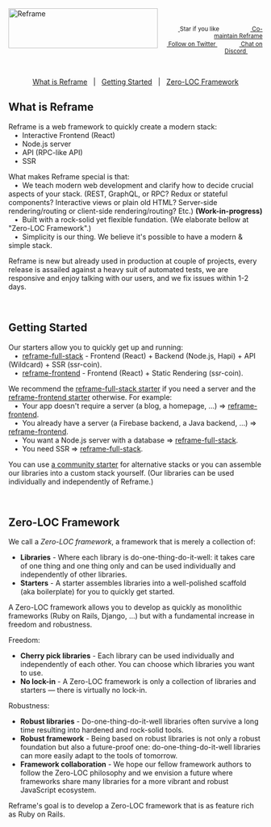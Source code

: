 <a href="/../../#readme">
    <img align="left" src="https://github.com/reframejs/reframe/raw/master/images/logo-with-title-and-slogan.min.svg?sanitize=true" width=296 height=79 style="max-width:100%;" alt="Reframe"/>
</a>
<br/>
<p align="right">
    <sup>
        <a href="#">
            <img
              src="https://github.com/reframejs/reframe/raw/master/images/star.svg?sanitize=true"
              width="16"
              height="12"
            >
        </a>
        Star if you like
        &nbsp;&nbsp;&nbsp;&nbsp;
        &nbsp;&nbsp;&nbsp;&nbsp;
        &nbsp;&nbsp;
        <a href="https://github.com/reframejs/reframe/blob/master/contributing.md">
            <img
              src="https://github.com/reframejs/reframe/raw/master/images/biceps.min.svg?sanitize=true"
              width="16"
              height="14"
            >
            Co-maintain Reframe
        </a>
    </sup>
    <br/>
    <sup>
        <a href="https://twitter.com/reframejs">
            <img
              src="https://github.com/reframejs/reframe/raw/master/images/tw.svg?sanitize=true"
              width="15"
              height="13"
            >
            Follow on Twitter
        </a>
        &nbsp;&nbsp;&nbsp;&nbsp;&nbsp;
        &nbsp;&nbsp;
        <a href="https://discord.gg/kqXf65G">
            <img
              src="https://github.com/reframejs/reframe/raw/master/images/chat.svg?sanitize=true"
              width="14"
              height="10"
            >
            Chat on Discord
        </a>
        &nbsp;&nbsp;&nbsp;&nbsp;
        &nbsp;&nbsp;&nbsp;&nbsp;
    </sup>
</p>
&nbsp;
<p align='center'>
<a href="#what-is-reframe">What is Reframe</a>
&nbsp; | &nbsp;
<a href="#getting-started">Getting Started</a>
&nbsp; | &nbsp;
<a href="#zero-loc-framework">Zero-LOC Framework</a>
</p>

## What is Reframe

Reframe is a web framework to quickly create a modern stack:
<br/> &nbsp;&nbsp;&nbsp;&#8226;&nbsp;
Interactive Frontend (React)
<br/> &nbsp;&nbsp;&nbsp;&#8226;&nbsp;
Node.js server
<br/> &nbsp;&nbsp;&nbsp;&#8226;&nbsp;
API (RPC-like API)
<br/> &nbsp;&nbsp;&nbsp;&#8226;&nbsp;
SSR

What makes Reframe special is that:
<br/> &nbsp;&nbsp;&nbsp;&#8226;&nbsp;
We teach modern web development and clarify how to decide crucial aspects of your stack. (REST, GraphQL, or RPC? Redux or stateful components? Interactive views or plain old HTML? Server-side rendering/routing or client-side rendering/routing? Etc.) **(Work-in-progress)**
<br/> &nbsp;&nbsp;&nbsp;&#8226;&nbsp;
Built with a rock-solid yet flexible fundation. (We elaborate bellow at "Zero-LOC Framework".)
<br/> &nbsp;&nbsp;&nbsp;&#8226;&nbsp;
Simplicity is our thing. We believe it's possible to have a modern & simple stack.

Reframe is new but already used in production at couple of projects,
every release is assailed against a heavy suit of automated tests,
we are responsive and enjoy talking with our users,
and we fix issues within 1-2 days.

<br/>

## Getting Started

Our starters allow you to quickly get up and running:
<br/> &nbsp;&nbsp;&nbsp;&#8226;&nbsp;
[reframe-full-stack](https://github.com/reframejs/reframe-full-stack) -
Frontend (React) + Backend (Node.js, Hapi) + API (Wildcard) + SSR (ssr-coin).
<br/> &nbsp;&nbsp;&nbsp;&#8226;&nbsp;
[reframe-frontend](https://github.com/reframejs/reframe-frontend) -
Frontend (React) + Static Rendering (ssr-coin).

We recommend the
[reframe-full-stack starter](https://github.com/reframejs/reframe-full-stack)
if you need a server and the
[reframe-frontend starter](https://github.com/reframejs/reframe-frontend)
otherwise.
For example:
<br/> &nbsp;&nbsp;&nbsp;&#8226;&nbsp;
Your app doesn't require a server (a blog, a homepage, ...) &#8658; [reframe-frontend](https://github.com/reframejs/reframe-frontend).
<br/> &nbsp;&nbsp;&nbsp;&#8226;&nbsp;
You already have a server (a Firebase backend, a Java backend, ...)  &#8658; [reframe-frontend](https://github.com/reframejs/reframe-frontend).
<br/> &nbsp;&nbsp;&nbsp;&#8226;&nbsp;
You want a Node.js server with a database &#8658; [reframe-full-stack](https://github.com/reframejs/reframe-full-stack).
<br/> &nbsp;&nbsp;&nbsp;&#8226;&nbsp;
You need SSR &#8658; [reframe-full-stack](https://github.com/reframejs/reframe-full-stack).

You can use [a community starter](https://github.com/topics/reframe-starter)
for alternative stacks
or you can assemble our libraries into a custom stack yourself.
(Our libraries can be used individually and independently of Reframe.)

<br/>

## Zero-LOC Framework

We call a *Zero-LOC framework*, a framework that is merely a collection of:
- **Libraries** -
  Where each library is do-one-thing-do-it-well:
  it takes care of one thing and one thing only
  and can be used individually and independently of other libraries.
- **Starters** -
  A starter assembles libraries into a well-polished scaffold (aka boilerplate) for you to quickly get started.

A Zero-LOC framework allows you to develop as quickly as monolithic frameworks
(Ruby on Rails, Django, ...)
but with a fundamental increase in freedom and robustness.

Freedom:
- **Cherry pick libraries** -
  Each library can be used individually and independently of each other. You can choose which libraries you want to use.
- **No lock-in** -
  A Zero-LOC framework is only a collection of libraries and starters &mdash; there is virtually no lock-in.

Robustness:
- **Robust libraries** -
  Do-one-thing-do-it-well libraries
  often survive a long time resulting into hardened and rock-solid tools.
- **Robust framework** -
  Being based on robust libraries is not only a robust foundation but also a future-proof one:
  do-one-thing-do-it-well libraries can more easily adapt to the tools of tomorrow.
- **Framework collaboration** -
  We hope our fellow framework authors to follow the Zero-LOC philosophy and
  we envision a future where frameworks share many libraries for a more vibrant and robust JavaScript ecosystem.

Reframe's goal is to develop a Zero-LOC framework that is as feature rich as Ruby on Rails.
